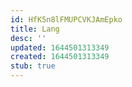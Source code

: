 ```yaml
---
id: HfK5n8lFMUPCVKJAmEpko
title: Lang
desc: ''
updated: 1644501313349
created: 1644501313349
stub: true
---
```


